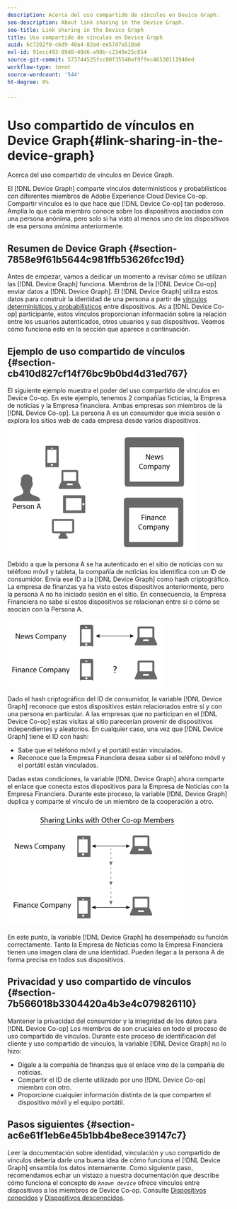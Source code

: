 ```yaml
---
description: Acerca del uso compartido de vínculos en Device Graph.
seo-description: About link sharing in the Device Graph.
seo-title: Link sharing in the Device Graph
title: Uso compartido de vínculos en Device Graph
uuid: 6c7202f0-c6d9-48a4-82ad-ee57d7a518a0
exl-id: 91ecc493-89d8-40d6-a98b-c2349e25c854
source-git-commit: 573744525fcc00f35540af9ffec46530111940ed
workflow-type: tm+mt
source-wordcount: '544'
ht-degree: 0%

---
```


# Uso compartido de vínculos en Device Graph{#link-sharing-in-the-device-graph}

Acerca del uso compartido de vínculos en Device Graph.

El [!DNL Device Graph] comparte vínculos determinísticos y probabilísticos con diferentes miembros de Adobe Experience Cloud Device Co-op. Compartir vínculos es lo que hace que [!DNL Device Co-op] tan poderoso. Amplía lo que cada miembro conoce sobre los dispositivos asociados con una persona anónima, pero solo si ha visto al menos uno de los dispositivos de esa persona anónima anteriormente.

## Resumen de Device Graph {#section-7858e9f61b5644c981ffb53626fcc19d}

Antes de empezar, vamos a dedicar un momento a revisar cómo se utilizan las [!DNL Device Graph] funciona. Miembros de la [!DNL Device Co-op] enviar datos a [!DNL Device Graph]. El [!DNL Device Graph] utiliza estos datos para construir la identidad de una persona a partir de [vínculos determinísticos y probabilísticos](../processes/links.md#concept-58bb7ab25f904f5f98d645e35205c931) entre dispositivos. As a [!DNL Device Co-op] participante, estos vínculos proporcionan información sobre la relación entre los usuarios autenticados, otros usuarios y sus dispositivos. Veamos cómo funciona esto en la sección que aparece a continuación.

## Ejemplo de uso compartido de vínculos {#section-cb410d827cf14f76bc9b0bd4d31ed767}

El siguiente ejemplo muestra el poder del uso compartido de vínculos en Device Co-op. En este ejemplo, tenemos 2 compañías ficticias, la Empresa de noticias y la Empresa financiera. Ambas empresas son miembros de la [!DNL Device Co-op]. La persona A es un consumidor que inicia sesión o explora los sitios web de cada empresa desde varios dispositivos.

![](assets/share1.png)

Debido a que la persona A se ha autenticado en el sitio de noticias con su teléfono móvil y tableta, la compañía de noticias los identifica con un ID de consumidor. Envía ese ID a la [!DNL Device Graph] como hash criptográfico. La empresa de finanzas ya ha visto estos dispositivos anteriormente, pero la persona A no ha iniciado sesión en el sitio. En consecuencia, la Empresa Financiera no sabe si estos dispositivos se relacionan entre sí o cómo se asocian con la Persona A.

![](assets/share2.png)

Dado el hash criptográfico del ID de consumidor, la variable [!DNL Device Graph] reconoce que estos dispositivos están relacionados entre sí y con una persona en particular. A las empresas que no participan en el [!DNL Device Co-op] estas visitas al sitio parecerían provenir de dispositivos independientes y aleatorios. En cualquier caso, una vez que [!DNL Device Graph] tiene el ID con hash:

* Sabe que el teléfono móvil y el portátil están vinculados.
* Reconoce que la Empresa Financiera desea saber si el teléfono móvil y el portátil están vinculados.

Dadas estas condiciones, la variable [!DNL Device Graph] ahora comparte el enlace que conecta estos dispositivos para la Empresa de Noticias con la Empresa Financiera. Durante este proceso, la variable [!DNL Device Graph] duplica y comparte el vínculo de un miembro de la cooperación a otro.

![](assets/share3.png)

En este punto, la variable [!DNL Device Graph] ha desempeñado su función correctamente. Tanto la Empresa de Noticias como la Empresa Financiera tienen una imagen clara de una identidad. Pueden llegar a la persona A de forma precisa en todos sus dispositivos.

## Privacidad y uso compartido de vínculos {#section-7b566018b3304420a4b3e4c079826110}

Mantener la privacidad del consumidor y la integridad de los datos para [!DNL Device Co-op] Los miembros de son cruciales en todo el proceso de uso compartido de vínculos. Durante este proceso de identificación del cliente y uso compartido de vínculos, la variable [!DNL Device Graph] no lo hizo:

* Dígale a la compañía de finanzas que el enlace vino de la compañía de noticias.
* Compartir el ID de cliente utilizado por uno [!DNL Device Co-op] miembro con otro.
* Proporcione cualquier información distinta de la que comparten el dispositivo móvil y el equipo portátil.

## Pasos siguientes {#section-ac6e61f1eb6e45b1bb4be8ece39147c7}

Leer la documentación sobre identidad, vinculación y uso compartido de vínculos debería darle una buena idea de cómo funciona el [!DNL Device Graph] ensambla los datos internamente. Como siguiente paso, recomendamos echar un vistazo a nuestra documentación que describe cómo funciona el concepto de *`known device`* ofrece vínculos entre dispositivos a los miembros de Device Co-op. Consulte [Dispositivos conocidos](../processes/known-device.md#concept-8e87c276819a48bfac5cef10b45216d1) y [Dispositivos desconocidos](../processes/unknown-device.md#concept-95090d341cdc4c22ba4319d79d8f6e40).

